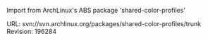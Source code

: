Import from ArchLinux's ABS package 'shared-color-profiles'

URL: svn://svn.archlinux.org/packages/shared-color-profiles/trunk
Revision: 196284
